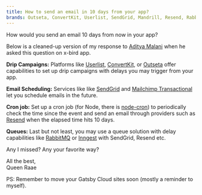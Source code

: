 ```yaml
---
title: How to send an email in 10 days from your app?
brands: Outseta, ConvertKit, Userlist, SendGrid, Mandrill, Resend, RabbitMQ, Inngest
---
```


How would you send an email 10 days from now in your app?

Below is a cleaned-up version of my response to [Aditya Malani](https://twitter.com/Sniper2804/status/1701883884936548765) when he asked this question on x-bird app.

**Drip Campaigns:** Platforms like [Userlist](https://userlist.com/), [ConvertKit](https://convertkit.com/), or [Outseta](https://outseta.com/) offer capabilities to set up drip campaigns with delays you may trigger from your app.

**Email Scheduling:** Services like like [SendGrid](https://sendgrid.com/) and [Mailchimp Transactional](https://mailchimp.com/features/transactional-email) let you schedule emails in the future.

**Cron job:** Set up a cron job (for Node, there is [node-cron](https://github.com/node-cron/node-cron)) to periodically check the time since the event and send an email through providers such as [Resend](https://resend.com/) when the elapsed time hits 10 days.

**Queues:** Last but not least, you may use a queue solution with delay capabilities like [RabbitMQ](https://www.rabbitmq.com/) or [Inngest](https://www.inngest.com/) with SendGrid, Resend etc.

Any I missed? Any your favorite way?

All the best,\
Queen Raae

PS: Remember to move your Gatsby Cloud sites soon (mostly a reminder to myself).
